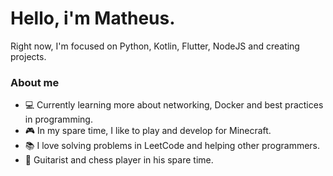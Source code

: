 # Hello, i'm Matheus.

Right now, I'm focused on Python, Kotlin, Flutter, NodeJS and creating projects.

### About me
- 💻 Currently learning more about networking, Docker and best practices in programming.
- 🎮 In my spare time, I like to play and develop for Minecraft.
- 📚 I love solving problems in LeetCode and helping other programmers.
- 🎸 Guitarist and chess player in his spare time.

